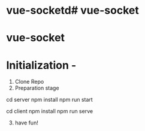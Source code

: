 # vue-socketd# vue-socket

# vue-socket

# Initialization - 

1. Clone Repo
2. Preparation stage

cd server
npm install
npm run start

cd client
npm install
npm run serve

3. have fun!
